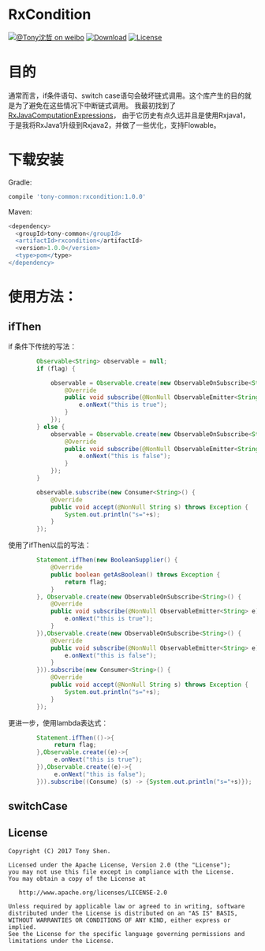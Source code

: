 # RxCondition
[![@Tony沈哲 on weibo](https://img.shields.io/badge/weibo-%40Tony%E6%B2%88%E5%93%B2-blue.svg)](http://www.weibo.com/fengzhizi715)
[![Download](https://img.shields.io/badge/Download-1.0.0-red.svg)](https://bintray.com/fengzhizi715/maven/rxcondition/_latestVersion)
[![License](https://img.shields.io/badge/license-Apache%202-lightgrey.svg)](https://www.apache.org/licenses/LICENSE-2.0.html)


# 目的
通常而言，if条件语句、switch case语句会破坏链式调用。这个库产生的目的就是为了避免在这些情况下中断链式调用。
我最初找到了[RxJavaComputationExpressions](https://github.com/ReactiveX/RxJavaComputationExpressions)， 由于它历史有点久远并且是使用Rxjava1，
于是我将RxJava1升级到Rxjava2，并做了一些优化，支持Flowable。


# 下载安装
Gradle:

```groovy
compile 'tony-common:rxcondition:1.0.0'
```

Maven:

```groovy
<dependency>
  <groupId>tony-common</groupId>
  <artifactId>rxcondition</artifactId>
  <version>1.0.0</version>
  <type>pom</type>
</dependency>
```

# 使用方法：
## ifThen

if 条件下传统的写法：
```java
		Observable<String> observable = null;
		if (flag) {

			observable = Observable.create(new ObservableOnSubscribe<String>() {
				@Override
				public void subscribe(@NonNull ObservableEmitter<String> e) throws Exception {
					e.onNext("this is true");
				}
			});
		} else {
			observable = Observable.create(new ObservableOnSubscribe<String>() {
				@Override
				public void subscribe(@NonNull ObservableEmitter<String> e) throws Exception {
					e.onNext("this is false");
				}
			});
		}

		observable.subscribe(new Consumer<String>() {
			@Override
			public void accept(@NonNull String s) throws Exception {
				System.out.println("s="+s);
			}
		});
```

使用了ifThen以后的写法：
```java
		Statement.ifThen(new BooleanSupplier() {
			@Override
			public boolean getAsBoolean() throws Exception {
				return flag;
			}
		}, Observable.create(new ObservableOnSubscribe<String>() {
			@Override
			public void subscribe(@NonNull ObservableEmitter<String> e) throws Exception {
				e.onNext("this is true");
			}
		}),Observable.create(new ObservableOnSubscribe<String>() {
			@Override
			public void subscribe(@NonNull ObservableEmitter<String> e) throws Exception {
				e.onNext("this is false");
			}
		})).subscribe(new Consumer<String>() {
			@Override
			public void accept(@NonNull String s) throws Exception {
				System.out.println("s="+s);
			}
		});
```

更进一步，使用lambda表达式：
```java
        Statement.ifThen(()->{
             return flag;
        },Observable.create((e)->{
             e.onNext("this is true");
        }),Observable.create((e)->{
             e.onNext("this is false");
        })).subscribe((Consume) (s) -> {System.out.println("s="+s)});
```

## switchCase


License
-------

    Copyright (C) 2017 Tony Shen.

    Licensed under the Apache License, Version 2.0 (the "License");
    you may not use this file except in compliance with the License.
    You may obtain a copy of the License at

       http://www.apache.org/licenses/LICENSE-2.0

    Unless required by applicable law or agreed to in writing, software
    distributed under the License is distributed on an "AS IS" BASIS,
    WITHOUT WARRANTIES OR CONDITIONS OF ANY KIND, either express or implied.
    See the License for the specific language governing permissions and
    limitations under the License.

